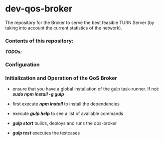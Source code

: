 # dev-qos-broker
The repository for the Broker to serve the best feasible TURN Server (by taking into account the current statistics of the network).

### Contents of this repository:
***TODOs:***


### Configuration

### Initialization and Operation of the QoS Broker
- ensure that you have a global installation of the gulp task-runner. If not: ***sudo npm install -g gulp***
- first execute ***npm install*** to install the dependencies
- execute ***gulp help*** to see a list of available commands

- ***gulp start*** builds, deploys and runs the qos-broker
- ***gulp test*** executes the testcases
